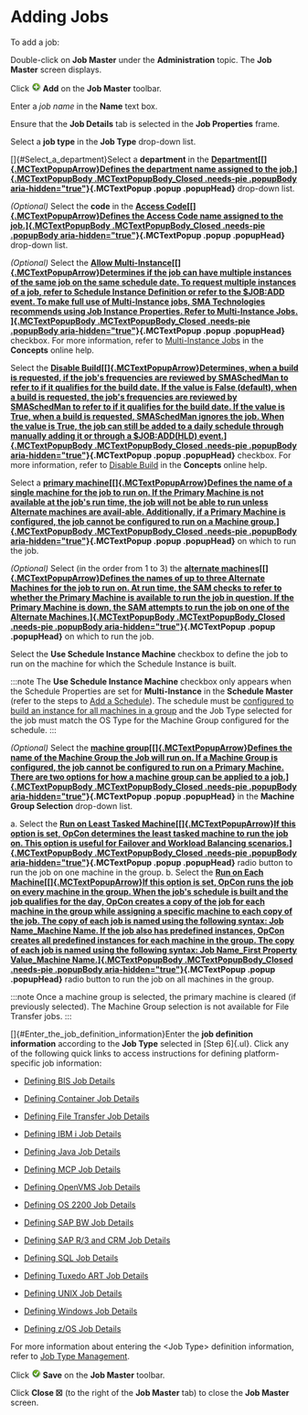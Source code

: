 # Adding Jobs

To add a job:

Double-click on **Job Master** under the **Administration** topic. The
**Job Master** screen displays.

Click ![Add icon](../../../Resources/Images/EM/EMadd.png "Add icon") **Add** on the
**Job Master** toolbar.

Enter a *job name* in the **Name** text box.

Ensure that the **Job Details** tab is selected in the **Job
Properties** frame.

Select a **job type** in the **Job Type** drop-down list.

[]{#Select_a_department}Select a **department** in the **[Department[[]{.MCTextPopupArrow}Defines the department name assigned
to the job.]{.MCTextPopupBody .MCTextPopupBody_Closed .needs-pie
.popupBody aria-hidden="true"}](javascript:void(0)){.MCTextPopup .popup
.popupHead}** drop-down list.

*(Optional)* Select the **code** in the **[Access Code[[]{.MCTextPopupArrow}Defines the Access Code name assigned to the
job.]{.MCTextPopupBody .MCTextPopupBody_Closed .needs-pie .popupBody
aria-hidden="true"}](javascript:void(0)){.MCTextPopup .popup
.popupHead}** drop-down list.

*(Optional)* Select the **[Allow Multi-Instance[[]{.MCTextPopupArrow}Determines if the job can have
multiple instances of the same job on the same schedule date. To request
multiple instances of a job, refer to Schedule Instance Definition or
refer to the $JOB:ADD event. To make full use of Multi-Instance jobs,
SMA Technologies recommends using Job Instance Properties. Refer to
Multi-Instance Jobs. ]{.MCTextPopupBody .MCTextPopupBody_Closed
.needs-pie .popupBody
aria-hidden="true"}](javascript:void(0)){.MCTextPopup .popup
.popupHead}** checkbox. For more information, refer to [Multi-Instance Jobs](../../../operations/job-names.md#Multi-In) in
the **Concepts** online help.

Select the **[Disable Build[[]{.MCTextPopupArrow}Determines, when a build is requested, if the job's frequencies are reviewed by
SMASchedMan to refer to if it qualifies for the build date. If the value
is False (default), when a build is requested, the job's frequencies
are reviewed by SMASchedMan to refer to if it qualifies for the build
date. If the value is True, when a build is requested, SMASchedMan
ignores the job. When the value is True, the job can still be added to a
daily schedule through manually adding it or through a $JOB:ADD(HLD)
event.]{.MCTextPopupBody .MCTextPopupBody_Closed .needs-pie .popupBody
aria-hidden="true"}](javascript:void(0)){.MCTextPopup .popup
.popupHead}** checkbox. For more information, refer to [Disable Build](../../../objects/jobs.md#disable-build) in the **Concepts** online
help.

Select a **[primary machine[[]{.MCTextPopupArrow}Defines the name of a single machine for the job to run on. If the Primary Machine is not
available at the job's run time, the job will not be able to run unless
Alternate machines are avail-able. Additionally, if a Primary Machine is
configured, the job cannot be configured to run on a Machine
group.]{.MCTextPopupBody .MCTextPopupBody_Closed .needs-pie .popupBody
aria-hidden="true"}](javascript:void(0)){.MCTextPopup .popup
.popupHead}** on which to run the job.

*(Optional)* Select (in the order from 1 to 3) the
**[alternate machines[[]{.MCTextPopupArrow}Defines the names of up to three Alternate Machines for the job to run on. At run time, the SAM
checks to refer to whether the Primary Machine is available to run the
job in question. If the Primary Machine is down, the SAM attempts to run
the job on one of the Alternate Machines.]{.MCTextPopupBody
.MCTextPopupBody_Closed .needs-pie .popupBody
aria-hidden="true"}](javascript:void(0)){.MCTextPopup .popup
.popupHead}** on which to run the job.

Select the **Use Schedule Instance Machine** checkbox to define the job
to run on the machine for which the Schedule Instance is built.

:::note
The **Use Schedule Instance Machine** checkbox only appears when the Schedule Properties are set for **Multi-Instance** in the **Schedule Master** (refer to the steps to [Add a Schedule](Adding-Schedules.md)). The schedule must be [configured to build an instance for all machines in a group](Defining-Schedule-Instances-for-Machines.md) and the Job Type selected for the job must match the OS Type for the Machine Group configured for the schedule.
:::

*(Optional)* Select the **[machine group[[]{.MCTextPopupArrow}Defines the name of the Machine Group the Job
will run on. If a Machine Group is configured, the job cannot be
configured to run on a Primary Machine. There are two options for how a
machine group can be applied to a job.]{.MCTextPopupBody
.MCTextPopupBody_Closed .needs-pie .popupBody
aria-hidden="true"}](javascript:void(0)){.MCTextPopup .popup
.popupHead}** in the **Machine Group Selection** drop-down list.

a.  Select the **[Run on Least Tasked Machine[[]{.MCTextPopupArrow}If     this option is set, OpCon determines the least tasked machine to run
    the job on. This option is useful for Failover and Workload
    Balancing scenarios.]{.MCTextPopupBody .MCTextPopupBody_Closed
    .needs-pie .popupBody
    aria-hidden="true"}](javascript:void(0)){.MCTextPopup .popup
    .popupHead}** radio button to run the job on one machine in the
    group.
b.  Select the **[Run on Each Machine[[]{.MCTextPopupArrow}If this     option is set, OpCon runs the job on every machine in the group.
    When the job's schedule is built and the job qualifies for the day,
    OpCon creates a copy of the job for each machine in the group while
    assigning a specific machine to each copy of the job. The copy of
    each job is named using the following syntax: Job Name_Machine Name.
    If the job also has predefined instances, OpCon creates all
    predefined instances for each machine in the group. The copy of each
    job is named using the following syntax: Job Name_First Property
    Value_Machine Name.]{.MCTextPopupBody .MCTextPopupBody_Closed
    .needs-pie .popupBody
    aria-hidden="true"}](javascript:void(0)){.MCTextPopup .popup
    .popupHead}** radio button to run the job on all machines in the
    group.

:::note
Once a machine group is selected, the primary machine is cleared (if previously selected). The Machine Group selection is not available for File Transfer jobs.
:::

[]{#Enter_the_job_definition_information}Enter the **job definition information** according to the **Job Type** selected in [Step 6]{.ul}.
Click any of the following quick links to access instructions for
defining platform-specific job information:

- [Defining BIS Job     Details](Job-Type-Management.md#Defining_BIS_Job_Details)
- [Defining Container Job     Details](Job-Type-Management.md#Defining_Container_Job_Details)
- [Defining File Transfer Job     Details](Job-Type-Management.md#Defining_File_Transfer_Job_Details)
- [Defining IBM i Job     Details](Job-Type-Management.md#Defining_IBM_i_Job_Details)
- [Defining Java Job     Details](Job-Type-Management.md#Defining_Java_Job_Details)
- [Defining MCP Job     Details](Job-Type-Management.md#Define_MCP_Job_Details)
- [Defining OpenVMS Job     Details](Job-Type-Management.md#Defining_OpenVMS_Job_Details)
- [Defining OS 2200 Job     Details](Job-Type-Management.md#Defining_OS_2200_Job_Details)
- [Defining SAP BW Job     Details](Job-Type-Management.md#Defining_SAP_BW_Job_Details)
- [Defining SAP R/3 and CRM Job     Details](Job-Type-Management.md#Defining_SAP_R/3_and_CRM_Job_Details)
- [Defining SQL Job     Details](Job-Type-Management.md#Defining_SQL_Job_Details)

- [Defining Tuxedo ART Job     Details](Job-Type-Management.md#Defining_Tuxedo_Job_Details)
- [Defining UNIX Job     Details](Job-Type-Management.md#Defining_UNIX_Job_Details)
- [Defining Windows Job     Details](Job-Type-Management.md#Defining_Windows_Job_Details)
- [Defining z/OS Job     Details](Job-Type-Management.md#Defining_z/OS_Job_Details)

For more information about entering the \<Job Type\> definition
information, refer to [Job Type Management](Job-Type-Management.md).

Click ![Save icon](../../../Resources/Images/EM/EMsave.png "Save icon") **Save** on
the **Job Master** toolbar.

Click **Close ☒** (to the right of the **Job Master** tab) to close the
**Job Master** screen.
